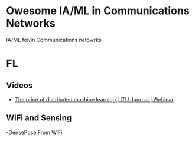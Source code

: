 # Owesome IA/ML in Communications Networks
IA/ML for/in Communications netowrks

# FL 
## Videos
- [ The price of distributed machine learning​​ | ITU Journal | Webinar ](https://www.youtube.com/watch?v=GWrkUHGbh3M)
  
## WiFi and Sensing
-[DensePose From WiFi](https://arxiv.org/pdf/2301.00250)
